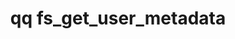 ---
category: fs
command: fs_get_user_metadata
optional_options:
- alternate: []
  help: File path
  name: --path
  required: false
- alternate: []
  help: File ID
  name: --id
  required: false
- alternate: []
  help: 'In Qumulo Core, there are two types of user metadata, generic and S3.

    By default, qq CLI commands manipulate generic metadata.

    When you use the --s3 flag, Qumulo Core makes user metadata visible to the S3
    protocol as object metadata.

    '
  name: --s3
  required: false
- alternate: []
  help: Metadata key
  name: --key
  required: true
- alternate: []
  help: Snapshot ID to read user metadata from
  name: --snapshot
  required: false
- alternate: []
  help: Print binary values as hex
  name: --hex
  required: false
- alternate: []
  help: Print binary values as base64
  name: --base64
  required: false
permalink: /qq-cli-command-guide/fs/fs_get_user_metadata.html
positional_options: []
sidebar: qq_cli_command_reference_sidebar
summary: This section explains how to use the <code>qq fs_get_user_metadata</code>
  command.
synopsis: Retrieve a user metadata value for a file by using the specified metadata
  key
title: qq fs_get_user_metadata
usage: qq fs_get_user_metadata [-h] (--path PATH | --id ID) [--s3] --key KEY [--snapshot
  SNAPSHOT] [--hex | --base64]
zendesk_source: qq CLI Command Guide

---